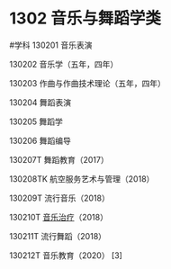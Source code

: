 # 1302 音乐与舞蹈学类
#学科
130201 音乐表演

130202 音乐学（五年，四年）

130203 作曲与作曲技术理论（五年，四年）

130204 舞蹈表演

130205 舞蹈学

130206 舞蹈编导

130207T 舞蹈教育（2017）

130208TK 航空服务艺术与管理（2018）

130209T 流行音乐（2018）

130210T [音乐治疗](https://baike.baidu.com/item/%E9%9F%B3%E4%B9%90%E6%B2%BB%E7%96%97/121508)（2018）

130211T 流行舞蹈（2018）

130212T 音乐教育（2020） [3]